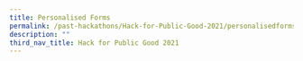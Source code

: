 ```yaml
---
title: Personalised Forms
permalink: /past-hackathons/Hack-for-Public-Good-2021/personalisedforms/
description: ""
third_nav_title: Hack for Public Good 2021
---
```

